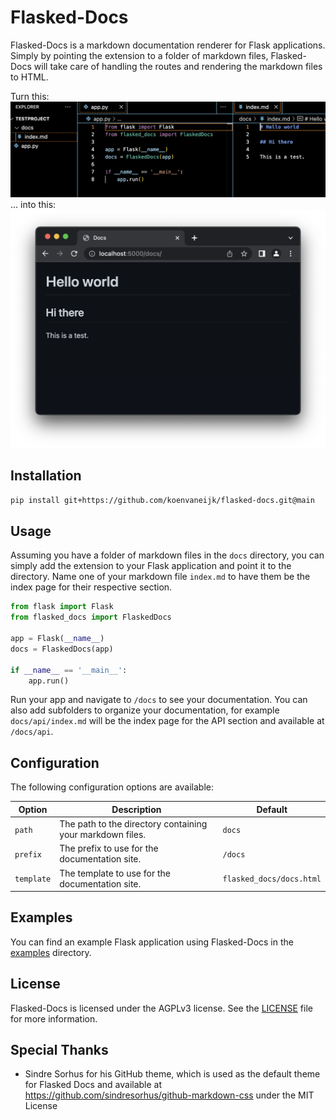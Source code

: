 # Flasked-Docs

Flasked-Docs is a markdown documentation renderer for Flask applications. Simply by pointing the extension to a folder of markdown files, Flasked-Docs will take care of handling the routes and rendering the markdown files to HTML.

Turn this:
![From](screenshot1.png)
... into this:
![To](screenshot2.png)

## Installation
```bash
pip install git+https://github.com/koenvaneijk/flasked-docs.git@main
```

## Usage
Assuming you have a folder of markdown files in the `docs` directory, you can simply add the extension to your Flask application and point it to the directory. Name one of your markdown file `index.md` to have them be the index page for their respective section. 

```python
from flask import Flask
from flasked_docs import FlaskedDocs

app = Flask(__name__)
docs = FlaskedDocs(app)

if __name__ == '__main__':
    app.run()
```

Run your app and navigate to `/docs` to see your documentation. You can also add subfolders to organize your documentation, for example `docs/api/index.md` will be the index page for the API section and available at `/docs/api`.

## Configuration
The following configuration options are available:

| Option | Description | Default |
|--------|-------------|---------|
| `path` | The path to the directory containing your markdown files. | `docs` |
| `prefix` | The prefix to use for the documentation site. | `/docs` |
| `template` | The template to use for the documentation site. | `flasked_docs/docs.html` |

## Examples
You can find an example Flask application using Flasked-Docs in the [examples](examples) directory.

## License
Flasked-Docs is licensed under the AGPLv3 license. See the [LICENSE](LICENSE) file for more information.

## Special Thanks

- Sindre Sorhus for his GitHub theme, which is used as the default theme for Flasked Docs and available at https://github.com/sindresorhus/github-markdown-css under the MIT License